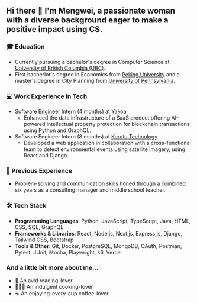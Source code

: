 ## Hi there 👋 I'm Mengwei, a passionate woman with a diverse background eager to make a positive impact using CS.

### 🎓 Education
- Currently pursuing a bachelor's degree in Computer Science at [University of British Columbia (UBC)](https://www.timeshighereducation.com/world-university-rankings/university-british-columbia).
- First bacherlor's degree in Economics from [Peking University](https://www.timeshighereducation.com/world-university-rankings/peking-university) and a master's degree in City Planning from [University of Pennsylvania](https://www.timeshighereducation.com/world-university-rankings/university-pennsylvania).

### 💻 Work Experience in Tech
- Software Engineer Intern (4 months) at [Yakoa](https://www.yakoa.io/)
  - Enhanced the data infrastructure of a SaaS product offering AI-powered intellectual property protection for blockchain transactions, using Python and GraphQL.
- Software Engineer Intern (8 months) at [Korotu Technology](https://www.korotu.com/)
  - Developed a web application in collaboration with a cross-functional team to detect environmental events using satellite imagery, using React and Django.

### 💼 Previous Experience
- Problem-solving and communication skills honed through a combined six years as a consulting manager and middle school teacher.

### 🛠️ Tech Stack

- **Programming Languages**: Python, JavaScript, TypeScript, Java, HTML, CSS, SQL, GraphQL
- **Frameworks & Libraries**: React, Node.js, Next.js, Express.js, Django, Tailwind CSS, Bootstrap
- **Tools & Other**: Git, Docker, PostgreSQL, MongoDB, OAuth, Postman, Pytest, JUnit, Mocha, Playwright, k6, Vercel

### And a little bit more about me...
- 📖 An avid reading-lover
- 👩🏻‍🍳 An indulgent cooking-lover
- ☕️ An enjoying-every-cup coffee-lover
  
<!--
**mengweij/mengweij** is a ✨ _special_ ✨ repository because its `README.md` (this file) appears on your GitHub profile.

Here are some ideas to get you started:

- 🔭 I’m currently working on ...
- 🌱 I’m currently learning ...
- 👯 I’m looking to collaborate on ...
- 🤔 I’m looking for help with ...
- 💬 Ask me about ...
- 📫 How to reach me: ...
- 😄 Pronouns: ...
- ⚡ Fun fact: ...
-->

